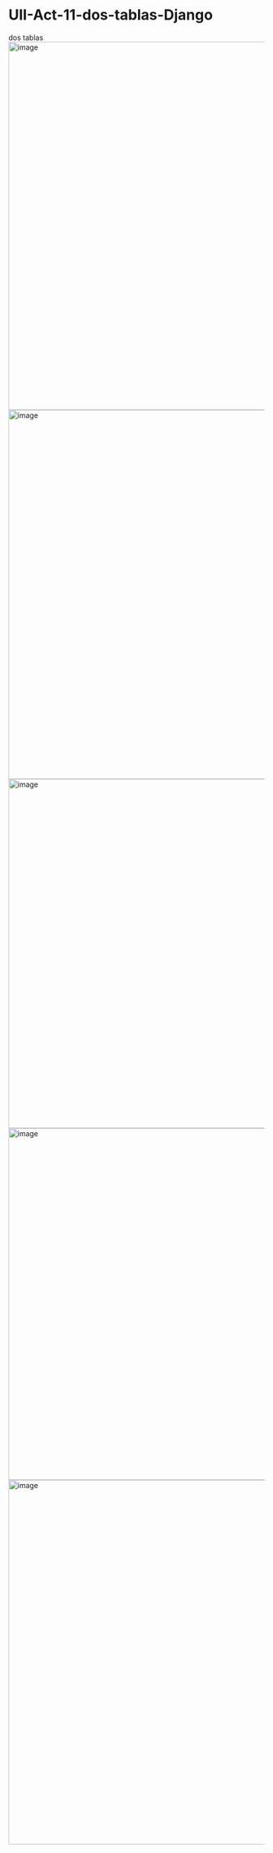 # UII-Act-11-dos-tablas-Django
dos tablas
<img width="1366" height="723" alt="image" src="https://github.com/user-attachments/assets/03676613-a4de-42ed-90f7-d03fd8d18217" />
<img width="1356" height="725" alt="image" src="https://github.com/user-attachments/assets/f38fc437-f2af-49d9-be37-0c826240cc66" />
<img width="1018" height="686" alt="image" src="https://github.com/user-attachments/assets/c5686ad7-4e98-48d1-8be2-0cb2f1ee772d" />
<img width="1022" height="691" alt="image" src="https://github.com/user-attachments/assets/e4542a28-e772-413e-a49e-b14127a28d89" />
<img width="1366" height="716" alt="image" src="https://github.com/user-attachments/assets/1ad2d413-6815-4262-85a0-17267adb11ca" />

